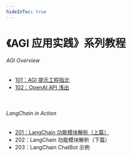 ```yaml
---
hideInToc: true
---
```


# 《AGI 应用实践》系列教程

###### AGI Overview

- [101：AGI 提示工程指北](https://agi-talks.vercel.app/101-prompt-engineering/)
- [102：OpenAI API 浅出](https://agi-talks.vercel.app/102-openai-api/)

<br />

###### LangChain in Action

- [201：LangChain 功能模块解析（上篇）](https://agi-talks.vercel.app/201-langchain-modules/)
- 202：LangChain 功能模块解析（下篇）
- 203：LangChain ChatBot 示例